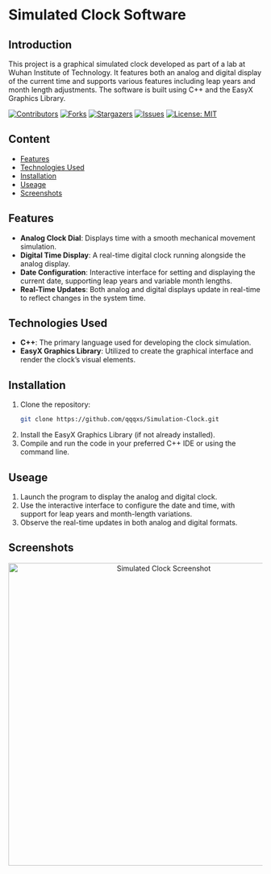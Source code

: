 # Simulated Clock Software

## Introduction
This project is a graphical simulated clock developed as part of a lab at Wuhan Institute of Technology. It features both an analog and digital display of the current time and supports various features including leap years and month length adjustments. The software is built using C++ and the EasyX Graphics Library.

[![Contributors](https://img.shields.io/github/contributors/qqqxs/Simulation-Clock)](https://github.com/qqqxs/Simulation-Clock/graphs/contributors)
[![Forks](https://img.shields.io/github/forks/qqqxs/Simulation-Clock?style=social)](https://github.com/qqqxs/Simulation-Clock/network/members)
[![Stargazers](https://img.shields.io/github/stars/qqqxs/Simulation-Clock?style=social)](https://github.com/qqqxs/Simulation-Clock/stargazers)
[![Issues](https://img.shields.io/github/issues/qqqxs/Simulation-Clock)](https://github.com/qqqxs/Simulation-Clock/issues)
[![License: MIT](https://img.shields.io/badge/License-MIT-yellow.svg)](https://github.com/qqqxs/Simulation-Clock/blob/main/LICENSE)

## Content
- [Features](https://github.com/qqqxs/Simulation-Clock?tab=readme-ov-file#feature)
- [Technologies Used](https://github.com/qqqxs/Simulation-Clock?tab=readme-ov-file#technologies-Used)
- [Installation](https://github.com/qqqxs/Simulation-Clock?tab=readme-ov-file#installation)
- [Useage](https://github.com/qqqxs/Simulation-Clock?tab=readme-ov-file#useage)
- [Screenshots](https://github.com/qqqxs/Simulation-Clock?tab=readme-ov-file#Screenshots)

## Features
- **Analog Clock Dial**: Displays time with a smooth mechanical movement simulation.
- **Digital Time Display**: A real-time digital clock running alongside the analog display.
- **Date Configuration**: Interactive interface for setting and displaying the current date, supporting leap years and variable month lengths.
- **Real-Time Updates**: Both analog and digital displays update in real-time to reflect changes in the system time.

## Technologies Used
- **C++**: The primary language used for developing the clock simulation.
- **EasyX Graphics Library**: Utilized to create the graphical interface and render the clock’s visual elements.

## Installation
1. Clone the repository:
   ```bash
   git clone https://github.com/qqqxs/Simulation-Clock.git
2. Install the EasyX Graphics Library (if not already installed).
3. Compile and run the code in your preferred C++ IDE or using the command line.

## Useage
1. Launch the program to display the analog and digital clock.
2. Use the interactive interface to configure the date and time, with support for leap years and month-length variations.
3. Observe the real-time updates in both analog and digital formats.

## Screenshots
<p align="center">
  <img src="Display.png" alt="Simulated Clock Screenshot" width="600">
</p>
